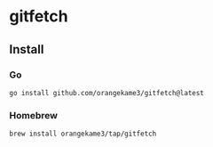 # gitfetch

## Install

### Go

```shell
go install github.com/orangekame3/gitfetch@latest
```

### Homebrew

```shell
brew install orangekame3/tap/gitfetch
```
